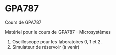 # GPA787
Cours de GPA787

Matériel pour le cours de GPA787 - Microsystèmes
1) Oscilloscope pour les laboratoires 0, 1 et 2.
2) Simulateur de réservoir (à venir)
